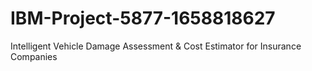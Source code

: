 # IBM-Project-5877-1658818627
Intelligent Vehicle Damage Assessment &amp; Cost Estimator for Insurance Companies
